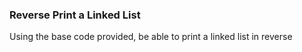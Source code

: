 ### Reverse Print a Linked List

<script src="https://gist.github.com/johnakers/da6e36ac6f1ecd590f89.js"></script>

Using the base code provided, be able to print a linked list in reverse